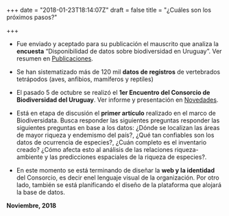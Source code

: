 +++
date = "2018-01-23T18:14:07Z"
draft = false
title = "¿Cuáles son los próximos pasos?"

+++

<p style='text-align: justify;'>

+ Fue enviado y aceptado para su publicación el mauscrito que analiza la **encuesta** “Disponibilidad de datos sobre biodiversidad en Uruguay”. Ver resumen en [Publicaciones](/publicaciones/).

+ Se han sistematizado más de 120 mil **datos de registros** de vertebrados tetrápodos (aves, anfibios, mamíferos y reptiles)

+ El pasado 5 de octubre se realizó el **1er Encuentro del Consorcio de Biodiversidad del Uruguay**. Ver informe y presentación en [Novedades](/publicaciones/).

+ Está en etapa de discusión el **primer artículo** realizado en el marco de Biodiversidata. Busca responder las siguientes preguntas responder las siguientes preguntas en base a los datos: ¿Dónde se localizan las áreas de mayor riqueza y endemismo del país?, ¿Qué tan confiables son los datos de ocurrencia de especies?, ¿Cuán completo es el inventario creado? ¿Cómo afecta esto al análisis de las relaciones riqueza-ambiente y las predicciones espaciales de la riqueza de especies?.

+ En este momento se está terminando de diseñar la **web y la identidad** del Consorcio, es decir enel lenguaje visual de la organización. Por otro lado, también se está planificando el diseño de la plataforma que alojará la base de datos.

</p>


**Noviembre, 2018**